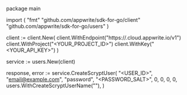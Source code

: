 package main

import (
    "fmt"
    "github.com/appwrite/sdk-for-go/client"
    "github.com/appwrite/sdk-for-go/users"
)

client := client.New(
    client.WithEndpoint("https://<REGION>.cloud.appwrite.io/v1")
    client.WithProject("<YOUR_PROJECT_ID>")
    client.WithKey("<YOUR_API_KEY>")
)

service := users.New(client)

response, error := service.CreateScryptUser(
    "<USER_ID>",
    "email@example.com",
    "password",
    "<PASSWORD_SALT>",
    0,
    0,
    0,
    0,
    users.WithCreateScryptUserName("<NAME>"),
)
